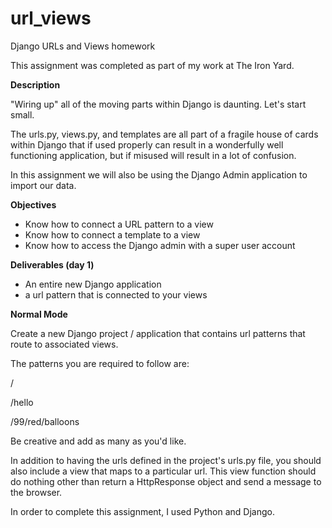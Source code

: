 # url_views
Django URLs and Views homework

This assignment was completed as part of my work at The Iron Yard.

**Description**

"Wiring up" all of the moving parts within Django is daunting. Let's start small.

The urls.py, views.py, and templates are all part of a fragile house of cards within Django that if used properly can result in a wonderfully well functioning application, but if misused will result in a lot of confusion.

In this assignment we will also be using the Django Admin application to import our data.

**Objectives**
- Know how to connect a URL pattern to a view
- Know how to connect a template to a view
- Know how to access the Django admin with a super user account

**Deliverables (day 1)**
- An entire new Django application
- a url pattern that is connected to your views


**Normal Mode**

Create a new Django project / application that contains url patterns that route to associated views.

The patterns you are required to follow are:

/

/hello

/99/red/balloons

Be creative and add as many as you'd like.

In addition to having the urls defined in the project's urls.py file, you should also include a view that maps to a particular url. This view function should do nothing other than return a HttpResponse object and send a message to the browser.

In order to complete this assignment, I used Python and Django.
